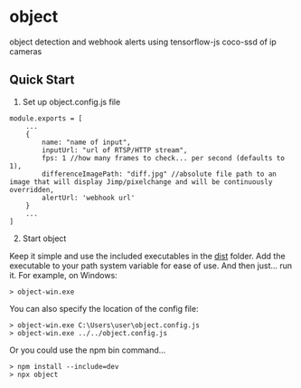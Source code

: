 # object
object detection and webhook alerts using tensorflow-js coco-ssd of ip cameras

## Quick Start

1. Set up object.config.js file
```
module.exports = [
    ...
    {
        name: "name of input",
        inputUrl: "url of RTSP/HTTP stream",
        fps: 1 //how many frames to check... per second (defaults to 1),
        differenceImagePath: "diff.jpg" //absolute file path to an image that will display Jimp/pixelchange and will be continuously overridden,
        alertUrl: 'webhook url'
    }
    ...
]
```

2. Start object

Keep it simple and use the included executables in the [dist](dist) folder. Add the executable to your path system variable for ease of use. And then just... run it. For example, on Windows:
```
> object-win.exe
```

You can also specify the location of the config file:
```
> object-win.exe C:\Users\user\object.config.js
> object-win.exe ../../object.config.js
```

Or you could use the npm bin command... 
```
> npm install --include=dev
> npx object 
```